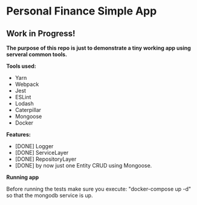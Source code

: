 Personal Finance Simple App
===

Work in Progress!
-----

**The purpose of this repo is just to demonstrate a tiny working app using serveral common tools.**


**Tools used:**

* Yarn
* Webpack
* Jest
* ESLint
* Lodash
* Caterpillar
* Mongoose
* Docker

**Features:**

* [DONE] Logger
* [DONE] ServiceLayer
* [DONE] RepositoryLayer
* [DONE] by now just one Entity CRUD using Mongoose.


**Running app**

Before running the tests make sure you execute: "docker-compose up -d" so that 
the mongodb service is up.